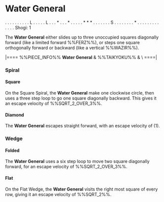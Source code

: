 # Water General

<div class = "movement">
. . . . . . . . .
. L . . . . . L .
. . * . . . * . .
. . . * * * . . .
. . . . S . . . .
. . . . * . . . .
. . . . . . . . .
Shogi: 1
</div>

The **Water General** either slides up to three unoccupied squares
diagonally forward (like a limited forward %%FERZ%%), or steps
one square orthogonally forward or backward (like a vertical %%WAZIR%%).

|====
%%PIECE_INFO%%
  **Water General**
& %%TAIKYOKU%%
& \\
====|

### Spiral

#### Square

On the Square Spiral, the **Water General** make one clockwise
circle, then uses a three step loop to go one square diagonally backward.
This gives it an escape velocity of %%SQRT_2_OVER_3%%.

#### Diamond

The **Water General** escapes straight forward, with an escape velocity
of \(1\).

### Wedge

#### Folded

The **Water General** uses a six step loop to move two square diagonally
forward, for an escape velocity of %%SQRT_2_OVER_3%%.

#### Flat

On the Flat Wedge, the **Water General** visits the right most square
of every row, giving it an escape velocity of %%SQRT_2%%.

